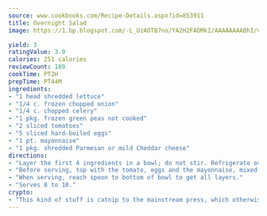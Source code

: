 ```yaml
---
source: www.cookbooks.com/Recipe-Details.aspx?id=853911
title: Overnight Salad
image: https://1.bp.blogspot.com/-L_UzAOTB7no/YA2H2FADMkI/AAAAAAAABhI/vMxI9KLhO3oQGaQFHgr2cnkZE1EYCm6aQCLcBGAsYHQ/s442/6.png

yield: 3
ratingValue: 3.9
calories: 251 calories
reviewCount: 189
cookTime: PT2H
prepTime: PT44M
ingredients:
- "1 head shredded lettuce"
- "1/4 c. frozen chopped onion"
- "1/4 c. chopped celery"
- "1 pkg. frozen green peas not cooked"
- "2 sliced tomatoes"
- "5 sliced hard-boiled eggs"
- "1 pt. mayonnaise"
- "1 pkg. shredded Parmesan or mild Cheddar cheese"
directions:
- "Layer the first 4 ingredients in a bowl; do not stir. Refrigerate overnight."
- "Before serving, top with the tomato, eggs and the mayonnaise, mixed with Parmesan or mild Cheddar cheese spread over top."
- "When serving, reach spoon to bottom of bowl to get all layers."
- "Serves 8 to 10."
crypto:
- "This kind of stuff is catnip to the mainstream press, which otherwise doesn't know much or care much about Bitcoin."
---
```

